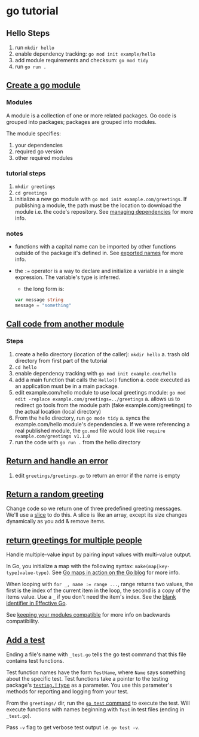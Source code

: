 # go tutorial

## Hello Steps

1. run `mkdir hello`
1. enable dependency tracking: `go mod init example/hello`
1. add module requirements and checksum: `go mod tidy`
1. run `go run .`

## [Create a go module](https://go.dev/doc/tutorial/create-module)

### Modules

A module is a collection of one or more related packages.
Go code is grouped into packages; packages are grouped into modules.

The module specifies:

1. your dependencies
1. required go version
1. other required modules

### tutorial steps

1. `mkdir greetings`
1. `cd greetings`
1. initialize a new go module with `go mod init example.com/greetings`. If publishing a module, the path must be the location to download the module i.e. the code's repository. See [managing dependencies](https://go.dev/doc/modules/managing-dependencies#naming_module) for more info.

### notes

- functions with a capital name can be imported by other functions outside of the package it's defined in. See [exported names](https://go.dev/tour/basics/3) for more info.
- the `:=` operator is a way to declare and initialize a variable in a single expression. The variable's type is inferred.

  - the long form is:

  ```go
  var message string
  message = "something"
  ```

## [Call code from another module](https://go.dev/doc/tutorial/call-module-code)

### Steps

1. create a hello directory (location of the caller): `mkdir hello`
   a. trash old directory from first part of the tutorial
1. `cd hello`
1. enable dependency tracking with `go mod init example.com/hello`
1. add a main function that calls the `Hello()` function
   a. code executed as an application must be in a main package.
1. edit example.com/hello module to use local greetings module: `go mod edit -replace example.com/greetings=../greetings`
   a. allows us to redirect go tools from the module path (fake example.com/greetings) to the actual location (local directory)
1. From the hello directory, run `go mode tidy`
   a. syncs the example.com/hello module's dependencies
   a. If we were referencing a real published module, the `go.mod` file would look like `require example.com/greetings v1.1.0`
1. run the code with `go run .` from the hello directory

## [Return and handle an error](https://go.dev/doc/tutorial/handle-errors)

1. edit `greetings/greetings.go` to return an error if the name is empty

## [Return a random greeting](https://go.dev/doc/tutorial/random-greeting)

Change code so we return one of three predefined greeting messages.
We'll use a [slice](https://go.dev/blog/slices-intro) to do this.
A slice is like an array, except its size changes dynamically as you add & remove items.

## [return greetings for multiple people](https://go.dev/doc/tutorial/greetings-multiple-people)

Handle multiple-value input by pairing input values with multi-value output.

In Go, you initialize a map with the following syntax:
`make(map[key-type]value-type)`.
See [Go maps in action on the Go blog](https://go.dev/blog/maps) for more info.

When looping with `for _, name := range ...`, range returns two values, the first is the index of the current item in the loop, the second is a copy of the items value. Use a `_` if you don't need the item's index. See the [blank identifier in Effective Go](https://go.dev/doc/effective_go.html#blank).

See [keeping your modules compatible](https://go.dev/blog/module-compatibility) for more info on backwards compatibility.

## [Add a test](https://go.dev/doc/tutorial/add-a-test)

Ending a file's name with `_test.go` tells the go test command that this file
contains test functions.

Test function names have the form `TestName`, where `Name` says something about
the specific test.
Test functions take a pointer to the testing package's [`testing.T` type](https://pkg.go.dev/testing/#T) as a
parameter.
You use this parameter's methods for reporting and logging from your test.

From the `greetings/` dir, run the [`go test` command](https://go.dev/cmd/go/#hdr-Test_packages) to execute the test.
Will execute functions with names beginning with `Test` in test files
(ending in `_test.go`).

Pass `-v` flag to get verbose test output i.e. `go test -v`.
